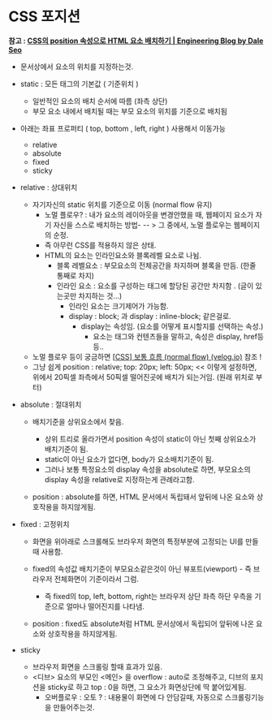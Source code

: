 # CSS 포지션

**참고 : [CSS의 position 속성으로 HTML 요소 배치하기 | Engineering Blog by Dale Seo](https://www.daleseo.com/css-position/)**



- 문서상에서 요소의 위치를 지정하는것.
- static : 모든 태그의 기본값 ( 기준위치 )
  - 일반적인 요소의 배치 순서에 따름 (좌측 상단)
  - 부모 요소 내에서 배치될 때는 부모 요소의 위치를 기준으로 배치됨
- 아래는 좌표 프로퍼티 ( top, bottom , left, right ) 사용해서 이동가능
  - relative
  - absolute
  - fixed
  - sticky



- relative : 상대위치
  - 자기자신의 static 위치를 기준으로 이동 (normal flow 유지)
    - 노멀 플로우? : 내가 요소의 레이아웃을 변경안했을 때, 웹페이지 요소가 자기 자신을 스스로 배치하는 방법- -- > 그 중에서, 노멀 플로우는 웹페이지의 순정.
    - 즉 아무런 CSS를 적용하지 않은 상태.
    - HTML의 요소는 인라인요소와 블록레벨 요소로 나뉨.
      - 블록 레벨요소 : 부모요소의 전체공간을 차지하며 블록을 만듬. (한줄 통째로 차지)
      - 인라인 요소 : 요소를 구성하는 태그에 할당된 공간만 차지함 . (글이 있는곳만 차지하는 것...)
        - 인라인 요소는 크기제어가 가능함.
        - display : block; 과 display : inline-block; 같은걸로. 
          - display는 속성임. (요소를 어떻게 표시할지를 선택하는 속성.)
            - 요소는 태그와 컨텐츠들을 말하고, 속성은 display, href등등..
  - 노멀 플로우 등이 궁금하면 [[CSS\] 보통 흐름 (normal flow) (velog.io)](https://velog.io/@dongho18/CSS-보통-흐름-normal-flow) 참조 ! 
  - 그냥 쉽게 position : relative; top: 20px; left: 50px; << 이렇게 설정하면, 위에서 20픽셀 좌측에서 50픽셀 떨어진곳에 배치가 되는거임. (원래 위치로 부터)



- absolute : 절대위치

  - 배치기준을 상위요소에서 찾음. 
    - 상위 트리로 올라가면서 position 속성이 static이 아닌 첫째 상위요소가 배치기준이 됨.
    - static이 아닌 요소가 없다면, body가 요소배치기준이 됨.
    - 그러나 보통 특정요소의 display 속성을 absolute로 하면, 부모요소의 display 속성을 relative로 지정하는게 관례라고함.

  - position : absolute를 하면, HTML 문서에서 독립돼서 앞뒤에 나온 요소와 상호작용을 하지않게됨.



- fixed : 고정위치

  - 화면을 위아래로 스크롤해도 브라우저 화면의 특정부분에 고정되는 UI를 만들때 사용함.
  - fixed의 속성값 배치기준이 부모요소같은것이 아닌 뷰포트(viewport) - 즉 브라우저 전체화면이 기준이라서 그럼.
    - 즉 fixed의 top, left, bottom, right는 브라우저 상단 좌측 하단 우측을 기준으로 얼마나 떨어진지를 나타냄.

  - position : fixed도 absolute처럼 HTML 문서상에서 독립되어 앞뒤에 나온 요소와 상호작용을 하지않게됨.

  

  

- sticky 
  - 브라우저 화면을 스크롤링 할때 효과가 있음. 
  - <디브> 요소의 부모인 <메인> 을 overflow : auto로 조정해주고, 디브의 포지션을 sticky로 하고 top : 0을 하면, 그 요소가 화면상단에 딱 붙어있게됨.
    - 오버플로우 : 오토 ? : 내용물이 화면에 다 안담길때, 자동으로 스크롤링기능을 만들어주는것.